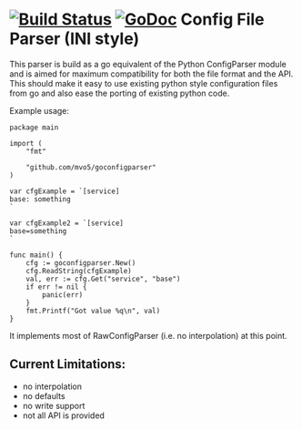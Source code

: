 [![Build Status][travis-image]][travis-url]
[![GoDoc][godoc-image]][godoc-url]
Config File Parser (INI style)
==============================

This parser is build as a go equivalent of the Python ConfigParser
module and is aimed for maximum compatibility for both the file format
and the API. This should make it easy to use existing python style
configuration files from go and also ease the porting of existing
python code.

Example usage:
```golang
package main

import (
	"fmt"

	"github.com/mvo5/goconfigparser"
)

var cfgExample = `[service]
base: something
`

var cfgExample2 = `[service]
base=something
`

func main() {
	cfg := goconfigparser.New()
	cfg.ReadString(cfgExample)
	val, err := cfg.Get("service", "base")
	if err != nil {
		panic(err)
	}
	fmt.Printf("Got value %q\n", val)
}
```


It implements most of RawConfigParser (i.e. no interpolation) at this
point.

Current Limitations:
--------------------
 * no interpolation
 * no defaults
 * no write support
 * not all API is provided

[travis-image]: https://travis-ci.org/mvo5/goconfigparser.svg?branch=master
[travis-url]: https://travis-ci.org/mvo5/goconfigparser

[godoc-image]: https://godoc.org/github.com/mvo5/goconfigparser?status.svg
[godoc-url]: https://godoc.org/github.com/mvo5/goconfigparser
